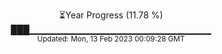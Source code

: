 <p align="center">
⏳Year Progress (11.78 %) <br>
███▁▁▁▁▁▁▁▁▁▁▁▁▁▁▁▁▁▁▁▁▁▁▁▁▁▁▁ <br>
<sub>Updated: Mon, 13 Feb 2023 00:09:28 GMT</sub>
</p>

